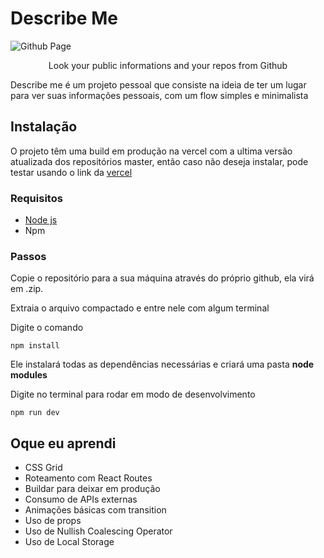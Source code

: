 # Describe Me

![Github Page](https://user-images.githubusercontent.com/77945215/209271944-fe6d1b20-3360-43cb-acac-7abdceecf260.png)

<p align='center'>Look your public informations and your repos from Github</p>

Describe me é um projeto pessoal que consiste na ideia de ter um lugar para ver suas informações pessoais, com um flow simples e minimalista

## Instalação

O projeto têm uma build em produção na vercel com a ultima versão atualizada dos repositórios master, então caso não deseja instalar, pode testar usando o link da [vercel](https://describe-me-iota.vercel.app/)

### Requisitos

- [Node js](https://nodejs.org/pt-br/)
- Npm

### Passos
Copie o repositório para a sua máquina através do próprio github, ela virá em .zip.

Extraia o arquivo compactado e entre nele com algum terminal

Digite o comando

```
npm install
```

Ele instalará todas as dependências necessárias e criará uma pasta <strong>node modules</strong>

Digite no terminal para rodar em modo de desenvolvimento

```
npm run dev
```

## Oque eu aprendi
- CSS Grid
- Roteamento com React Routes
- Buildar para deixar em produção
- Consumo de APIs externas
- Animações básicas com transition
- Uso de props
- Uso de Nullish Coalescing Operator
- Uso de Local Storage
